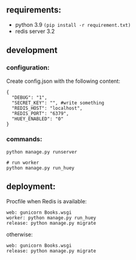 ## requirements:
- python 3.9 `(pip install -r requirement.txt)`
- redis server 3.2
## development

### configuration:
Create config.json with the following content:
```
{
  "DEBUG": "1",
  "SECRET_KEY": "", #write something
  "REDIS_HOST": "localhost",
  "REDIS_PORT": "6379",
  "HUEY_ENABLED": "0"
}
```

### commands:
```
python manage.py runserver

# run worker
python manage.py run_huey
```

## deployment:
Procfile when Redis is available:
```
web: gunicorn Books.wsgi
worker: python manage.py run_huey
release: python manage.py migrate
```
otherwise:
```
web: gunicorn Books.wsgi
release: python manage.py migrate
```